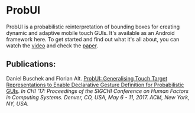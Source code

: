 # ProbUI
ProbUI is a probabilistic reinterpretation of bounding boxes for creating dynamic and adaptive mobile touch GUIs. It's available as an Android framework here. To get started and find out what it's all about, you can watch the [video](www.medien.ifi.lmu.de/probui/video) and check the [paper](http://www.medien.ifi.lmu.de/forschung/publikationen/detail?pub=buschek2017chi).



## Publications:
Daniel Buschek and Florian Alt. [ProbUI: Generalising Touch Target Representations to Enable Declarative Gesture Definition for Probabilistic GUIs](http://www.medien.ifi.lmu.de/forschung/publikationen/detail?pub=buschek2017chi). *In CHI '17: Proceedings of the SIGCHI Conference on Human Factors in Computing Systems. Denver, CO, USA, May 6 - 11, 2017. ACM, New York, NY, USA.*
